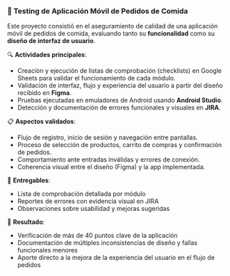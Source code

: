 ### 🍔 Testing de Aplicación Móvil de Pedidos de Comida

Este proyecto consistió en el aseguramiento de calidad de una aplicación móvil de pedidos de comida, evaluando tanto su **funcionalidad** como su **diseño de interfaz de usuario**.

🔍 **Actividades principales**:
- Creación y ejecución de listas de comprobación (checklists) en Google Sheets para validar el funcionamiento de cada módulo.
- Validación de interfaz, flujo y experiencia del usuario a partir del diseño recibido en **Figma**.
- Pruebas ejecutadas en emuladores de Android usando **Android Studio**.
- Detección y documentación de errores funcionales y visuales en **JIRA**.

📋 **Aspectos validados**:
- Flujo de registro, inicio de sesión y navegación entre pantallas.
- Proceso de selección de productos, carrito de compras y confirmación de pedidos.
- Comportamiento ante entradas inválidas y errores de conexión.
- Coherencia visual entre el diseño (Figma) y la app implementada.

🐞 **Entregables**:
- Lista de comprobación detallada por módulo
- Reportes de errores con evidencia visual en JIRA
- Observaciones sobre usabilidad y mejoras sugeridas

🎯 **Resultado**:
- Verificación de más de 40 puntos clave de la aplicación
- Documentación de múltiples inconsistencias de diseño y fallas funcionales menores
- Aporte directo a la mejora de la experiencia del usuario en el flujo de pedidos
